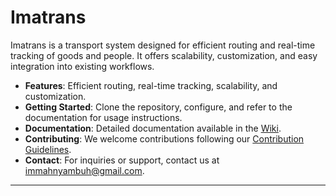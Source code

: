 # Imatrans

Imatrans is a transport system designed for efficient routing and real-time tracking of goods and people. 
It offers scalability, customization, and easy integration into existing workflows.

- **Features**: Efficient routing, real-time tracking, scalability, and customization.
- **Getting Started**: Clone the repository, configure, and refer to the documentation for usage instructions.
- **Documentation**: Detailed documentation available in the [Wiki](https://github.com/Immaculate5/Imatrans/wiki).
- **Contributing**: We welcome contributions following our [Contribution Guidelines](CONTRIBUTING.md).
- **Contact**: For inquiries or support, contact us at immahnyambuh@gmail.com.

---
